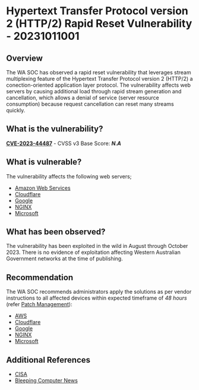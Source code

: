 # Hypertext Transfer Protocol version 2 (HTTP/2) Rapid Reset Vulnerability - 20231011001

## Overview

The WA SOC has observed a rapid reset vulnerability that leverages stream multiplexing feature of the Hypertext Transfer Protocol version 2 (HTTP/2) a conection-oriented application layer protocol. The vulnerability affects web servers by causing additional load through rapid stream generation and cancellation, which allows a denial of service (server resource consumption) because request cancellation can reset many streams quickly.

## What is the vulnerability?

[**CVE-2023-44487**](https://nvd.nist.gov/vuln/detail/CVE-2023-44487) - CVSS v3 Base Score: ***N.A***

## What is vulnerable?

The vulnerability affects the following web servers;
- [Amazon Web Services](https://aws.amazon.com/security/security-bulletins/AWS-2023-011/)
- [Cloudflare](https://blog.cloudflare.com/technical-breakdown-http2-rapid-reset-ddos-attack/)
- [Google](https://cloud.google.com/blog/products/identity-security/how-it-works-the-novel-http2-rapid-reset-ddos-attack)
- [NGINX](https://www.nginx.com/blog/http-2-rapid-reset-attack-impacting-f5-nginx-products/)
- [Microsoft](https://msrc.microsoft.com/update-guide/vulnerability/CVE-2023-44487)

## What has been observed?

The vulnerability has been exploited in the wild in August through October 2023. There is no evidence of exploitation affecting Western Australian Government networks at the time of publishing.

## Recommendation

The WA SOC recommends administrators apply the solutions as per vendor instructions to all affected devices within expected timeframe of *48 hours* (refer [Patch Management](../guidelines/patch-management.md)):

- [AWS](https://aws.amazon.com/security/security-bulletins/AWS-2023-011/)
- [Cloudflare](https://blog.cloudflare.com/tag/security/)
- [Google](https://cloud.google.com/blog/products/identity-security/how-it-works-the-novel-http2-rapid-reset-ddos-attack)
- [NGINX](http://nginx.org/en/docs/http/ngx_http_v2_module.html#http2_max_concurrent_streams)
- [Microsoft](https://github.com/dotnet/core/blob/e4613450ea0da7fd2fc6b61dfb2c1c1dec1ce9ec/release-notes/6.0/6.0.23/6.0.23.md?plain=1#L73)

## Additional References

- [CISA](https://www.cisa.gov/news-events/alerts/2023/10/10/http2-rapid-reset-vulnerability-cve-2023-44487)
- [Bleeping Computer News](https://www.bleepingcomputer.com/news/security/new-http-2-rapid-reset-zero-day-attack-breaks-ddos-records/)
